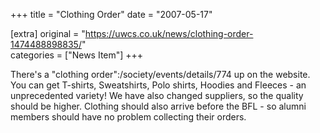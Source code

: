 +++
title = "Clothing Order"
date = "2007-05-17"

[extra]
original = "https://uwcs.co.uk/news/clothing-order-1474488898835/"    
categories = ["News Item"]
+++

There's a "clothing order":/society/events/details/774 up on the website. You can get T-shirts, Sweatshirts, Polo shirts, Hoodies and Fleeces - an unprecedented variety\! We have also changed suppliers, so the quality should be higher. Clothing should also arrive before the BFL - so alumni members should have no problem collecting their orders.

